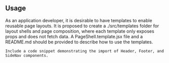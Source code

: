 ## Usage
As an application developer, it is desirable to have templates to enable reusable page layouts. It is proposed to create a ./src/templates folder for layout shells and page composition, where each template only exposes props and does not fetch data. A PageShell.template.jsx file and a README.md should be provided to describe how to use the templates.

```Definition of Done (DoD):
Include a code snippet demonstrating the import of Header, Footer, and SideNav components.
```
